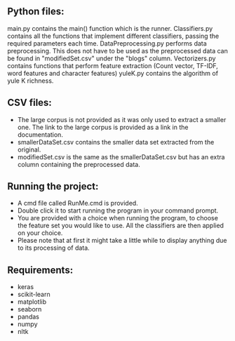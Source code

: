 ## Python files:
main.py contains the main() function which is the runner. 
Classifiers.py contains all the functions that implement different classifiers, passing the required parameters each time.
DataPreprocessing.py performs data preprocessing.  This does not have to be used as the preprocessed data can be found in "modifiedSet.csv" under the "blogs" column.
Vectorizers.py contains functions that perform feature extraction (Count vector, TF-IDF, word features and character features)
yuleK.py contains the algorithm of yule K richness.

## CSV files:
* The large corpus is not provided as it was only used to extract a smaller one.  The link to the large corpus is provided as a link in the documentation.
* smallerDataSet.csv  contains the smaller data set extracted from the original. 
* modifiedSet.csv is the same as the smallerDataSet.csv but has an extra column containing the preprocessed data.

## Running the project:
* A cmd file called RunMe.cmd is provided.
* Double click it to start running the program in your command prompt.
* You are provided with a choice when running the program, to choose the feature set you would like to use.  All the classifiers are then applied on your choice.
* Please note that at first it might take a little while to display anything due to its processing of data.

## Requirements:
* keras
* scikit-learn
* matplotlib
* seaborn
* pandas
* numpy
* nltk
